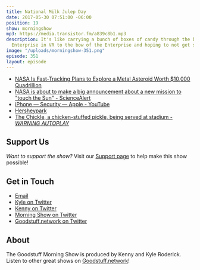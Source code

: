 ```yaml
---
title: National Milk Julep Day
date: 2017-05-30 07:51:00 -06:00
position: 19
show: morningshow
mp3: https://media.transistor.fm/a839c8b1.mp3
description: It's like carrying a bunch of boxes of candy through the bridge of the
  Enterprise in VR to the bow of the Enterprise and hoping to not get sea sick.
image: "/uploads/morningshow-351.png"
episode: 351
layout: episode
---
```


* [NASA Is Fast-Tracking Plans to Explore a Metal Asteroid Worth $10,000 Quadrillion](https://futurism.com/nasa-fast-tracking-plans-explore-metal-asteroid-worth-10000-quadrillion/)
* [NASA is about to make a big announcement about a new mission to "touch the Sun" - ScienceAlert](https://www.sciencealert.com/nasa-set-to-launch-a-mission-to-get-closer-to-the-sun-than-ever-before)
* [iPhone — Security — Apple - YouTube](https://www.youtube.com/watch?v=AszkLviSLlg&feature=youtu.be)
* [Hersheypark](http://www.hersheypark.com/things-to-do/new-for-2017.php)
* [The Chickle, a chicken-stuffed pickle, being served at stadium - *WARNING AUTOPLAY*](http://www.today.com/food/chickle-chicken-stuffed-pickle-being-served-stadium-t111717)

## Support Us
*Want to support the show?* Visit our [Support page](https://goodstuff.network/support) to help make this show possible!

## Get in Touch
* [Email](mailto:kyle@goodstuff.network)
* [Kyle on Twitter](http://twitter.com/dogburps)
* [Kenny on Twitter](http://twitter.com/pizzarobotics)
* [Morning Show on Twitter](http://twitter.com/morningshowam)
* [Goodstuff.network on Twitter](http://twitter.com/goodstufffm)

## About
The Goodstuff Morning Show is produced by Kenny and Kyle Roderick. Listen to other great shows on [Goodstuff.network](http://goodstuff.network/shows)!
